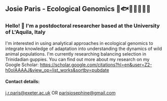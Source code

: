 ## Josie Paris - Ecological Genomics 🐠🐟🐡🦞🐝🐧🦎
### Hello! 👋 I'm a postdoctoral researcher based at the University of L'Aquila, Italy

I'm interested in using analytical approaches in ecological genomics to integrate knowledge of adaptation into understanding the dynamics of wild animal populations. I'm currently researching balancing selection in Trinidadian guppies. You can find out more about my research on my Google Scholar: https://scholar.google.com/citations?hl=en&user=Z2-h0oIAAAAJ&view_op=list_works&sortby=pubdate 


#### Contact details:
j.r.paris@exeter.ac.uk    OR  parisjosephine@gmail.com

